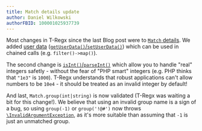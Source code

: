 ```yaml
---
title: Match details update
author: Daniel Wilkowski
authorFBID: 100001025937739
---
```


Most changes in T-Regx since the last Blog post were to [`Match` details](/docs/match-details). We 
added [user data](/docs/match-details#user-data) ([`getUserData()`/`setUserData()`](/docs/match-details#user-data))
which can be used in chained calls (e.g. `filter()->map()`).

The second change is [`isInt()`/`parseInt()`](/docs/match-details#integers) which allow you to handle "real" integers safetly -
without the fear of "PHP smart" integers (e.g. PHP thinks that `"1e3"` is `1000`). T-Regx understands that robust applications
can't allow numbers to be `10e4` - it should be treated as an invalid integer by default!

And last, `Match.group(int|string)` is now validated (T-Regx was waiting a bit for this change!). We believe that using an 
invalid group name is a sign of a bug, so using `group(-1)` or `group('!@#')` now throws [`\InvalidArgumentException`],
as it's more suitable than assuming that `-1` is just an unmatched group.

[`\InvalidArgumentException`]: https://www.php.net/manual/en/class.invalidargumentexception.php
